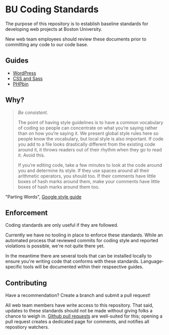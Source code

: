 # BU Coding Standards

The purpose of this repository is to establish baseline standards for developing web projects at Boston University.

New web team employees should review these documents prior to committing any code to our code base.

## Guides

* [WordPress](wordpress/README.md)
* [CSS and Sass](css-and-sass/README.md)
* [PHPbin](phpbin/README.md)

## Why?

> *Be consistent.*
>
> The point of having style guidelines is to have a common vocabulary of coding so people can concentrate on what you’re saying rather than on how you’re saying it. We present global style rules here so people know the vocabulary, but local style is also important. If code you add to a file looks drastically different from the existing code around it, it throws readers out of their rhythm when they go to read it. Avoid this.
>
> If you’re editing code, take a few minutes to look at the code around you and determine its style. If they use spaces around all their arithmetic operators, you should too. If their comments have little boxes of hash marks around them, make your comments have little boxes of hash marks around them too.

"Parting Words", [Google style guide](http://google-styleguide.googlecode.com/svn/trunk/htmlcssguide.xml)

## Enforcement

Coding standards are only useful if they are followed.

Currently we have no tooling in place to enforce these standards. While an automated process that reviewed commits for coding style and reported violations is possible, we're not quite there yet.

In the meantime there are several tools that can be installed locally to ensure you're writing code that conforms with these standards. Language-specific tools will be documented within their respsective guides.

## Contributing

Have a recommendation? Create a branch and submit a pull request!

All web team members have write access to this repository. That said, updates to these standards should not be made without giving folks a chance to weigh in. [Github pull requests](https://help.github.com/articles/using-pull-requests/) are well-suited for this; opening a pull request creates a dedicated page for comments, and notifies all repostiory watchers.
